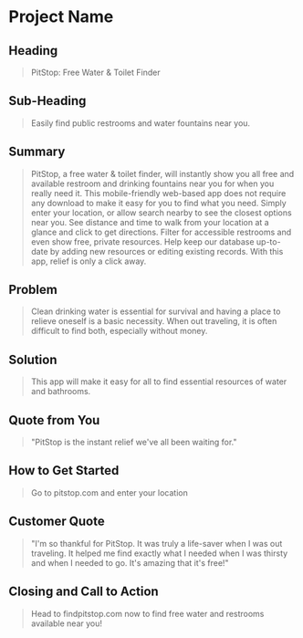 # Project Name #

<!--
> This material was originally posted [here](http://www.quora.com/What-is-Amazons-approach-to-product-development-and-product-management). It is reproduced here for posterities sake.

There is an approach called "working backwards" that is widely used at Amazon. They work backwards from the customer, rather than starting with an idea for a product and trying to bolt customers onto it. While working backwards can be applied to any specific product decision, using this approach is especially important when developing new products or features.

For new initiatives a product manager typically starts by writing an internal press release announcing the finished product. The target audience for the press release is the new/updated product's customers, which can be retail customers or internal users of a tool or technology. Internal press releases are centered around the customer problem, how current solutions (internal or external) fail, and how the new product will blow away existing solutions.

If the benefits listed don't sound very interesting or exciting to customers, then perhaps they're not (and shouldn't be built). Instead, the product manager should keep iterating on the press release until they've come up with benefits that actually sound like benefits. Iterating on a press release is a lot less expensive than iterating on the product itself (and quicker!).

If the press release is more than a page and a half, it is probably too long. Keep it simple. 3-4 sentences for most paragraphs. Cut out the fat. Don't make it into a spec. You can accompany the press release with a FAQ that answers all of the other business or execution questions so the press release can stay focused on what the customer gets. My rule of thumb is that if the press release is hard to write, then the product is probably going to suck. Keep working at it until the outline for each paragraph flows.

Oh, and I also like to write press-releases in what I call "Oprah-speak" for mainstream consumer products. Imagine you're sitting on Oprah's couch and have just explained the product to her, and then you listen as she explains it to her audience. That's "Oprah-speak", not "Geek-speak".

Once the project moves into development, the press release can be used as a touchstone; a guiding light. The product team can ask themselves, "Are we building what is in the press release?" If they find they're spending time building things that aren't in the press release (overbuilding), they need to ask themselves why. This keeps product development focused on achieving the customer benefits and not building extraneous stuff that takes longer to build, takes resources to maintain, and doesn't provide real customer benefit (at least not enough to warrant inclusion in the press release).
 -->

## Heading ##
  > PitStop: Free Water & Toilet Finder

## Sub-Heading ##
  > Easily find public restrooms and water fountains near you.

## Summary ##
  > PitStop, a free water & toilet finder, will instantly show you all free and available restroom and drinking fountains near you for when you really need it. This mobile-friendly web-based app does not require any download to make it easy for you to find what you need. Simply enter your location, or allow search nearby to see the closest options near you. See distance and time to walk from your location at a glance and click to get directions. Filter for accessible restrooms and even show free, private resources. Help keep our database up-to-date by adding new resources or editing existing records. With this app, relief is only a click away.

## Problem ##
  > Clean drinking water is essential for survival and having a place to relieve oneself is a basic necessity. When out traveling, it is often difficult to find both, especially without money.

## Solution ##
  > This app will make it easy for all to find essential resources of water and bathrooms.

## Quote from You ##
  > "PitStop is the instant relief we've all been waiting for."

## How to Get Started ##
  > Go to pitstop.com and enter your location

## Customer Quote ##
  > "I'm so thankful for PitStop. It was truly a life-saver when I was out traveling. It helped me find exactly what I needed when I was thirsty and when I needed to go. It's amazing that it's free!"

## Closing and Call to Action ##
  > Head to findpitstop.com now to find free water and restrooms available near you!
